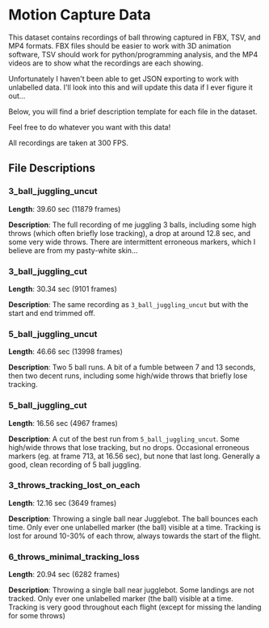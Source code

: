 # Motion Capture Data

This dataset contains recordings of ball throwing captured in FBX, TSV, and MP4 formats. FBX files should be easier to work with 3D animation software, TSV should work for python/programming analysis, and the MP4 videos are to show what the recordings are each showing.

Unfortunately I haven't been able to get JSON exporting to work with unlabelled data. I'll look into this and will update this data if I ever figure it out...

Below, you will find a brief description template for each file in the dataset.

Feel free to do whatever you want with this data!

All recordings are taken at 300 FPS.

## File Descriptions

### 3_ball_juggling_uncut
**Length**: 39.60 sec (11879 frames)

**Description**: The full recording of me juggling 3 balls, including some high throws (which often briefly lose tracking), a drop at around 12.8 sec, and some very wide throws. There are intermittent erroneous markers, which I believe are from my pasty-white skin...

### 3_ball_juggling_cut
**Length**: 30.34 sec (9101 frames)

**Description**: The same recording as `3_ball_juggling_uncut` but with the start and end trimmed off.

### 5_ball_juggling_uncut
**Length**: 46.66 sec (13998 frames)

**Description**: Two 5 ball runs. A bit of a fumble between 7 and 13 seconds, then two decent runs, including some high/wide throws that briefly lose tracking.

### 5_ball_juggling_cut
**Length**: 16.56 sec (4967 frames)

**Description**: A cut of the best run from `5_ball_juggling_uncut`. Some high/wide throws that lose tracking, but no drops. Occasional erroneous markers (eg. at frame 713, at 16.56 sec), but none that last long. Generally a good, clean recording of 5 ball juggling.

### 3_throws_tracking_lost_on_each
**Length**: 12.16 sec (3649 frames)

**Description**: Throwing a single ball near Jugglebot. The ball bounces each time. Only ever one unlabelled marker (the ball) visible at a time. Tracking is lost for around 10-30% of each throw, always towards the start of the flight.

### 6_throws_minimal_tracking_loss
**Length**: 20.94 sec (6282 frames)

**Description**: Throwing a single ball near jugglebot. Some landings are not tracked. Only ever one unlabelled marker (the ball) visible at a time. Tracking is very good throughout each flight (except for missing the landing for some throws)
